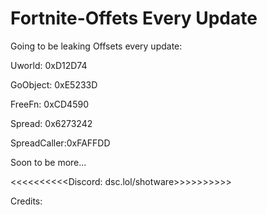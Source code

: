# Fortnite-Offets Every Update
Going to be leaking Offsets every update:

Uworld: 0xD12D74

GoObject: 0xE5233D

FreeFn: 0xCD4590

Spread: 0x6273242  
                                                                                                                                                   
SpreadCaller:0xFAFFDD

Soon to be more...

<<<<<<<<<<Discord: dsc.lol/shotware>>>>>>>>>>

Credits:


